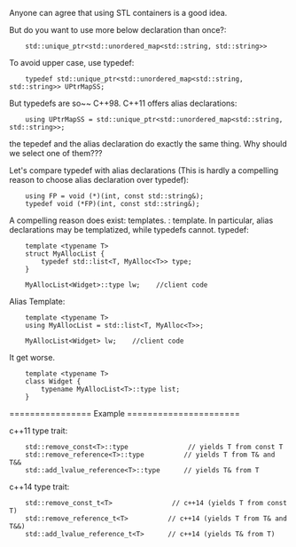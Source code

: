 Anyone can agree that using STL containers is a good idea.

But do you want to use more below declaration than once?:
```
    std::unique_ptr<std::unordered_map<std::string, std::string>>
```

To avoid upper case, use typedef:
```
    typedef std::unique_ptr<std::unordered_map<std::string, std::string>> UPtrMapSS;
```

But typedefs are so~~ C++98.
C++11 offers alias declarations:
```
    using UPtrMapSS = std::unique_ptr<std::unordered_map<std::string, std::string>>;
```

the tepedef and the alias declaration do exactly the same thing.
Why should we select one of them???

Let's compare typedef with alias declarations
(This is hardly a compelling reason to choose alias declaration over typedef):
```
    using FP = void (*)(int, const std::string&);
    typedef void (*FP)(int, const std::string&);
```

A compelling reason does exist: templates. : template.
In particular, alias declarations may be templatized, while typedefs cannot.
typedef:
```
    template <typename T>
    struct MyAllocList {
        typedef std::list<T, MyAlloc<T>> type;
    }
  
    MyAllocList<Widget>::type lw;    //client code
```

Alias Template:
```
    template <typename T>
    using MyAllocList = std::list<T, MyAlloc<T>>;

    MyAllocList<Widget> lw;    //client code
```

It get worse.
```
    template <typename T>
    class Widget {
        typename MyAllocList<T>::type list;
    }
```

 ================  Example  ====================== 

c++11 type trait:
```
    std::remove_const<T>::type               // yields T from const T
    std::remove_reference<T>::type          // yields T from T& and T&&
    std::add_lvalue_reference<T>::type      // yields T& from T
```

c++14 type trait:
```
    std::remove_const_t<T>               // c++14 (yields T from const T)
    std::remove_reference_t<T>          // c++14 (yields T from T& and T&&)
    std::add_lvalue_reference_t<T>      // c++14 (yields T& from T)
```
